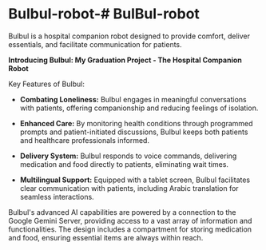 # Bulbul-robot-# BulBul-robot
Bulbul is a hospital companion robot designed to provide comfort, deliver essentials, and facilitate communication for patients.

**Introducing Bulbul: My Graduation Project - The Hospital Companion Robot**

Key Features of Bulbul:



- **Combating Loneliness:** Bulbul engages in meaningful conversations with patients, offering companionship and reducing feelings of isolation.

- **Enhanced Care:** By monitoring health conditions through programmed prompts and patient-initiated discussions, Bulbul keeps both patients and healthcare professionals informed.

- **Delivery System:** Bulbul responds to voice commands, delivering medication and food directly to patients, eliminating wait times.

- **Multilingual Support:** Equipped with a tablet screen, Bulbul facilitates clear communication with patients, including Arabic translation for seamless interactions.



Bulbul's advanced AI capabilities are powered by a connection to the Google Gemini Server, providing access to a vast array of information and functionalities. The design includes a compartment for storing medication and food, ensuring essential items are always within reach.
